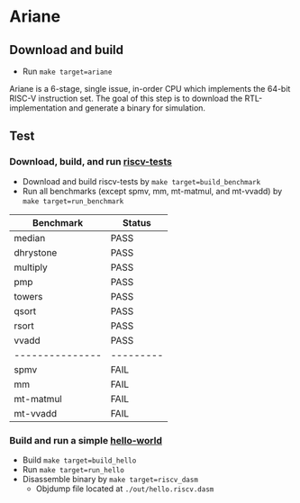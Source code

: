 # Ariane

## Download and build

* Run `make target=ariane`

Ariane is a 6-stage, single issue, in-order CPU which implements the 64-bit
RISC-V instruction set. The goal of this step is to download the
RTL-implementation and generate a binary for simulation.

## Test

### Download, build, and run [riscv-tests](https://github.com/riscv/riscv-tests)

* Download and build riscv-tests by `make target=build_benchmark`
* Run all benchmarks (except spmv, mm, mt-matmul, and mt-vvadd) by `make target=run_benchmark`

| Benchmark     | Status  |
| ------------- | ------- |
| median        | PASS    |
| dhrystone     | PASS    |
| multiply      | PASS    |
| pmp           | PASS    |
| towers        | PASS    |
| qsort         | PASS    |
| rsort         | PASS    |
| vvadd         | PASS    |
|---------------|---------|
| spmv          | FAIL    |
| mm            | FAIL    |
| mt-matmul     | FAIL    |
| mt-vvadd      | FAIL    |

### Build and run a simple [hello-world](https://bitbucket.org/taylor-bsg/cse548-18sp-hw/src/master/hw1/src/hello.c)

* Build `make target=build_hello`
* Run `make target=run_hello`
* Disassemble binary by `make target=riscv_dasm`
    * Objdump file located at `./out/hello.riscv.dasm`
